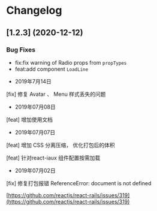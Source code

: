 # Changelog


## [1.2.3] (2020-12-12)


### Bug Fixes

* fix:fix warning of Radio props from `propTypes`
* feat:add component `LoadLine`


- 2019年7月14日

[fix] 修复 Avatar 、  Menu 样式丢失的问题

- 2019年07月08日

[feat] 增加使用文档

- 2019年07月07日

[feat] 增加 CSS 分离压缩， 优化打包后的体积

[feat] 针对react-iaux 组件配置按需加载

- 2019年07月02日

[fix] 修复打包报错 ReferenceError: document is not defined

[https://github.com/reactjs/react-rails/issues/319](https://github.com/reactjs/react-rails/issues/319)
